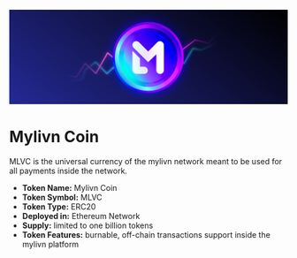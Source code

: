 ![](assets/banner.jpg)
# Mylivn Coin

MLVC is the universal currency of the mylivn network meant to be used for all payments inside the network.

- **Token Name:** Mylivn Coin  
- **Token Symbol:** MLVC 
- **Token Type:** ERC20 
- **Deployed in:** Ethereum Network 
- **Supply:** limited to one billion tokens 
- **Token Features:** burnable, off-chain transactions support inside the mylivn platform 
